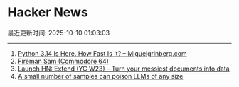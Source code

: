 # Hacker News

最近更新时间: 2025-10-10 01:03:03

--- 
1. [Python 3.14 Is Here. How Fast Is It? – Miguelgrinberg.com](https://blog.miguelgrinberg.com/post/python-3-14-is-here-how-fast-is-it) 
2. [Fireman Sam (Commodore 64)](http://retrovania-vgjunk.blogspot.com/2016/11/fireman-sam-commodore-64.html) 
3. [Launch HN: Extend (YC W23) – Turn your messiest documents into data](https://www.extend.ai/) 
4. [A small number of samples can poison LLMs of any size](https://www.anthropic.com/research/small-samples-poison) 
